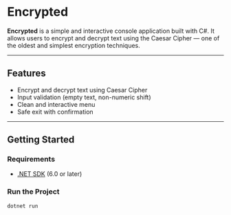 # Encrypted

**Encrypted** is a simple and interactive console application built with C#. It allows users to encrypt and decrypt text using the Caesar Cipher — one of the oldest and simplest encryption techniques.

---

## Features

- Encrypt and decrypt text using Caesar Cipher
- Input validation (empty text, non-numeric shift)
- Clean and interactive menu
- Safe exit with confirmation

---

## Getting Started

### Requirements

- [.NET SDK](https://dotnet.microsoft.com/download) (6.0 or later)

### Run the Project


```bash
dotnet run
